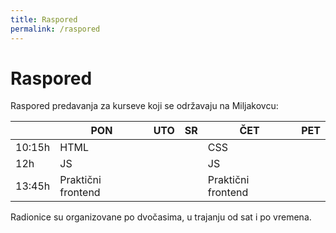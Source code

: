 ```yaml
---
title: Raspored
permalink: /raspored
---
```


# Raspored

Raspored predavanja za kurseve koji se održavaju na Miljakovcu:

|              | PON                  | UTO         | SR              | ČET                | PET         |
|--------------|----------------------|-------------|-----------------|--------------------|-------------|
| 10:15h       | HTML                 |             |                 | CSS                |             |
| 12h          | JS                   |             |                 | JS                 |             |
| 13:45h       | Praktični frontend   |             |                 | Praktični frontend |             |

Radionice su organizovane po dvočasima, u trajanju od sat i po vremena.
